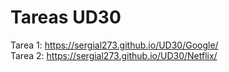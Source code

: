 # Tareas UD30

Tarea 1: https://sergial273.github.io/UD30/Google/
<br />
Tarea 2: https://sergial273.github.io/UD30/Netflix/
<br />
